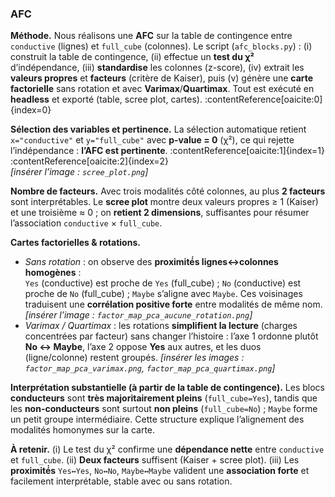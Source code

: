 ### AFC

**Méthode.** Nous réalisons une **AFC** sur la table de contingence entre `conductive` (lignes) et `full_cube` (colonnes). Le script (`afc_blocks.py`) : (i) construit la table de contingence, (ii) effectue un **test du χ²** d’indépendance, (iii) **standardise** les colonnes (z-score), (iv) extrait les **valeurs propres** et **facteurs** (critère de Kaiser), puis (v) génère une **carte factorielle** sans rotation et avec **Varimax**/**Quartimax**. Tout est exécuté en **headless** et exporté (table, scree plot, cartes). :contentReference[oaicite:0]{index=0}

**Sélection des variables et pertinence.** La sélection automatique retient `x="conductive"` et `y="full_cube"` avec **p-value = 0** (χ²), ce qui rejette l’indépendance : **l’AFC est pertinente**. :contentReference[oaicite:1]{index=1} :contentReference[oaicite:2]{index=2}  
*[insérer l’image : `scree_plot.png`]*

**Nombre de facteurs.** Avec trois modalités côté colonnes, au plus **2 facteurs** sont interprétables. Le **scree plot** montre deux valeurs propres ≥ 1 (Kaiser) et une troisième ≈ 0 ; on **retient 2 dimensions**, suffisantes pour résumer l’association `conductive` × `full_cube`.

**Cartes factorielles & rotations.**  
- *Sans rotation* : on observe des **proximité́s lignes↔colonnes homogènes** :  
  `Yes` (conductive) est proche de `Yes` (full_cube) ; `No` (conductive) est proche de `No` (full_cube) ; `Maybe` s’aligne avec `Maybe`. Ces voisinages traduisent une **corrélation positive forte** entre modalités de même nom. *[insérer l’image : `factor_map_pca_aucune_rotation.png`]*  
- *Varimax / Quartimax* : les rotations **simplifient la lecture** (charges concentrées par facteur) sans changer l’histoire : l’axe 1 ordonne plutôt **No ↔ Maybe**, l’axe 2 oppose **Yes** aux autres, et les duos (ligne/colonne) restent groupés. *[insérer les images : `factor_map_pca_varimax.png`, `factor_map_pca_quartimax.png`]*

**Interprétation substantielle (à partir de la table de contingence).** Les blocs **conducteurs** sont **très majoritairement pleins** (`full_cube=Yes`), tandis que les **non-conducteurs** sont surtout **non pleins** (`full_cube=No`) ; `Maybe` forme un petit groupe intermédiaire. Cette structure explique l’alignement des modalités homonymes sur la carte.

**À retenir.** (i) Le test du χ² confirme une **dépendance nette** entre `conductive` et `full_cube`. (ii) **Deux facteurs** suffisent (Kaiser + scree plot). (iii) Les **proximité́s** `Yes↔Yes`, `No↔No`, `Maybe↔Maybe` valident une **association forte** et facilement interprétable, stable avec ou sans rotation.